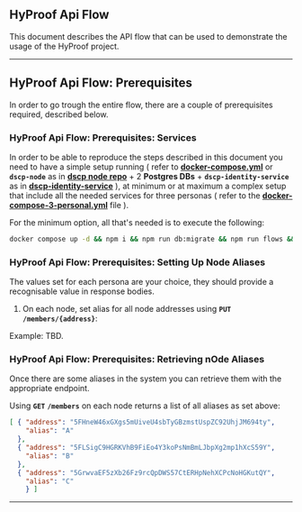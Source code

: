 ## HyProof Api Flow

This document describes the API flow that can be used to demonstrate the usage of the HyProof project.

---

## HyProof Api Flow: Prerequisites

In order to go trough the entire flow, there are a couple of prerequisites required, described below.

### HyProof Api Flow: Prerequisites: Services

In order to be able to reproduce the steps described in this document you need to have a simple setup running ( refer to **[docker-compose.yml](https://github.com/digicatapult/dscp-hyproof-api/blob/main/docker-compose.yml)** or **`dscp-node`** as in **[dscp node repo](https://github.com/digicatapult/dscp-node)** + 2 **Postgres DBs** + **`dscp-identity-service`** as in **[dscp-identity-service](https://github.com/digicatapult/dscp-identity-service)** ), at minimum or at maximum a complex setup that include all the needed services for three personas ( refer to the **[docker-compose-3-personal.yml](https://github.com/digicatapult/dscp-hyproof-api/blob/main/docker-compose-3-personal.yml)** file ).

For the minimum option, all that's needed is to execute the following:

```sh
docker compose up -d && npm i && npm run db:migrate && npm run flows && npm run dev
```

### HyProof Api Flow: Prerequisites: Setting Up Node Aliases

The values set for each persona are your choice, they should provide a recognisable value in response bodies.

1. On each node, set alias for all node addresses using **`PUT`** **`/members/{address}`**:

Example: TBD.

### HyProof Api Flow: Prerequisites: Retrieving nOde Aliases

Once there are some aliases in the system you can retrieve them with the appropriate endpoint.

Using **`GET`** **`/members`** on each node returns a list of all aliases as set above:

```json
[ { "address": "5FHneW46xGXgs5mUiveU4sbTyGBzmstUspZC92UhjJM694ty",
    "alias": "A"
  },
  { "address": "5FLSigC9HGRKVhB9FiEo4Y3koPsNmBmLJbpXg2mp1hXcS59Y",
    "alias": "B"
  },
  { "address": "5GrwvaEF5zXb26Fz9rcQpDWS57CtERHpNehXCPcNoHGKutQY",
    "alias": "C"
	} ]
```

---
